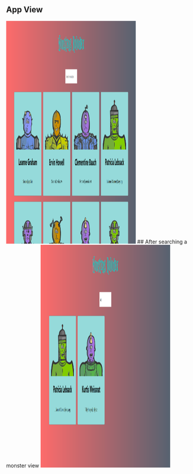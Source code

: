 ## App View
<img src="./assets/1.png" alt="App View" width="350" height="600">
## After searching a monster view
<img src="./assets/2.png" alt="After searching a monster view" width="350" height="600">
